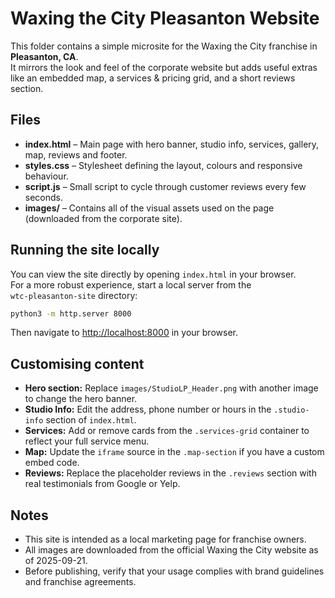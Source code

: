 # Waxing the City Pleasanton Website

This folder contains a simple microsite for the Waxing the City franchise in **Pleasanton, CA**.  
It mirrors the look and feel of the corporate website but adds useful extras like an embedded map, a services &amp; pricing grid, and a short reviews section.

## Files

* **index.html** – Main page with hero banner, studio info, services, gallery, map, reviews and footer.
* **styles.css** – Stylesheet defining the layout, colours and responsive behaviour.
* **script.js** – Small script to cycle through customer reviews every few seconds.
* **images/** – Contains all of the visual assets used on the page (downloaded from the corporate site).

## Running the site locally

You can view the site directly by opening `index.html` in your browser.  
For a more robust experience, start a local server from the `wtc‑pleasanton‑site` directory:

```bash
python3 -m http.server 8000
```

Then navigate to [http://localhost:8000](http://localhost:8000) in your browser.

## Customising content

* **Hero section:** Replace `images/StudioLP_Header.png` with another image to change the hero banner.  
* **Studio Info:** Edit the address, phone number or hours in the `.studio-info` section of `index.html`.
* **Services:** Add or remove cards from the `.services-grid` container to reflect your full service menu.
* **Map:** Update the `iframe` source in the `.map-section` if you have a custom embed code.
* **Reviews:** Replace the placeholder reviews in the `.reviews` section with real testimonials from Google or Yelp.

## Notes

* This site is intended as a local marketing page for franchise owners.  
* All images are downloaded from the official Waxing the City website as of 2025-09-21.  
* Before publishing, verify that your usage complies with brand guidelines and franchise agreements.